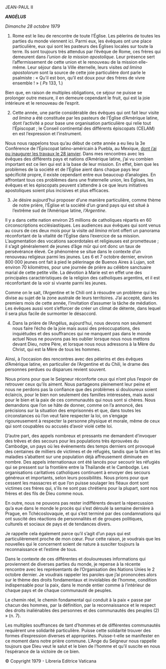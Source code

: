 JEAN-PAUL II

***ANGÉLUS***

*Dimanche 28 octobre 1979*

1. Rome est le lieu de rencontre de toute l’Église. Les pèlerins de toutes les parties du monde viennent ici. Parmi eux, les évêques ont une place particulière, eux qui sont les pasteurs des Églises locales sur toute la terre. Ils sont toujours très attendus par l’évêque de Rome, ces frères qui demeurent dans *l’union de la mission apostolique.* Leur présence sert l’affermissement de cette union et le renouveau de la mission elle-même. Leur séjour dans la Ville éternelle, leurs visites *ad limina apostolorum* sont la source de cette joie particulière dont parle le psalmiste : « Qu’il est bon, qu’il est doux pour des frères de vivre ensemble ! » ( *Ps* 133, 1.)

Bien que, en raison de multiples obligations, ce séjour ne puisse se prolonger outre mesure, il en demeure cependant le fruit, qui est la joie intérieure et le renouveau de l’esprit.

2. Cette année, une partie considérable des évêques qui ont fait leur visite *ad limina* a été constituée par les pasteurs de l’Église d’Amérique latine, dont l’activité a pour base une organisation particulière qui relie tout l’Épiscopat ; le Conseil continental des différents épiscopats (CELAM) en est l’expression et l’instrument.

Nous nous rappelons tous qu’au début de cette année a eu lieu la 3e Conférence de l’Épiscopat latino-américain à Puebla, au Mexique, [dont j’ai pu inaugurer les travaux le 28 janvier](/content/john-paul-ii/fr/speeches/1979/january/documents/hf_jp-ii_spe_19790128_messico-puebla-episc-latam.html). Dans mes rencontres avec les évêques des différents pays et nations d’Amérique latine, j’ai vu combien important est ce lien qui est à la base de leur mission. En effet, bien que les problèmes de la société et de l’Église aient dans chaque pays leur spécificité propre, il existe cependant entre eux beaucoup d’analogies. En affrontant tous ces problèmes dans une fraternelle union, les Églises, les évêques et les épiscopats peuvent s’attendre à ce que leurs initiatives apostoliques soient plus incisives et plus efficaces.

3. Je désire aujourd’hui proposer d’une manière particulière, comme thème de notre prière, l’Église et la société d’un grand pays qui est situé à l’extrême sud de l’Amérique latine, *l'Argentine*.

Il y a dans cette nation environ 25 millions de catholiques répartis en 60 circonscriptions ecclésiastiques. Les audiences aux évêques qui sont venus au cours de ces deux mois pour la visite *ad limina* m’ont offert un panorama réconfortant de la vitalité de l’Église dans l’exercice de sa mission. L’augmentation des vocations sacerdotales et religieuses est prometteuse ; il s’agit généralement de jeunes d’âge mûr qui ont donc un taux de persévérance élevé. Ce phénomène se situe dans le contexte d’un renouveau religieux parmi les jeunes. Les 6 et 7 octobre dernier, environ 800 000 jeunes ont fait à pied le pèlerinage de Buenos Aires à Lujan, soit environ 70 kilomètres, pour une journée de prière au célèbre sanctuaire marial de cette petite ville. La dévotion à Marie est en effet une des principales caractéristiques de la religion des catholiques argentins, et il est réconfortant de la voir si vivante parmi les jeunes.

Comme on le sait, l’Argentine et le Chili ont à résoudre un problème qui les divise au sujet de la zone australe de leurs territoires. J’ai accepté, dans les premiers mois de cette année, l’invitation d’assumer la tâche de médiation. Les évêques aussi vont s’efforcer de créer un climat de détente, dans lequel il sera plus facile de surmonter le désaccord.

4. Dans la prière de l’Angélus, aujourd’hui, nous devons non seulement nous faire l’écho de la joie mais aussi des préoccupations, des inquiétudes et des souffrances qui ne manquent pas dans le monde actuel Nous ne pouvons pas les oublier lorsque nous nous mettons devant Dieu, notre Père, et lorsque nous nous adressons à la Mère du Christ, qui est la Mère de tous les hommes.

Ainsi, à l’occasion des rencontres avec des pèlerins et des évêques d’Amérique latine, en particulier de l’Argentine et du Chili, le drame des personnes perdues ou disparues revient souvent.

Nous prions pour que le Seigneur réconforte ceux qui n’ont plus l’espoir de retrouver ceux qu’ils aiment. Nous partageons pleinement leur peine et nous ne perdons pas la confiance que des problèmes si douloureux soient éclaircis, pour le bien non seulement des familles intéressées, mais aussi pour le bien et la paix de ces communautés qui nous sont si chères. Nous demandons que l’on se hâte de donner, comme on l’a annoncé, des précisions sur la situation des emprisonnés et que, dans toutes les circonstances où l’on veut faire respecter la loi, on s’engage rigoureusement à respecter la personne physique et morale, même de ceux qui sont coupables ou accusés d’avoir violé cette loi.

D’autre part, des appels nombreux et pressants me demandent d’invoquer des trêves et des secours pour les populations très éprouvées du Cambodge, un pays où les événements des temps derniers ont provoqué des centaines de milliers de victimes et de réfugiés, tandis que la faim et les maladies s’abattent sur une population déjà affreusement diminuée en nombre. Des appels internationaux ont été lancés pour secourir les réfugiés qui se pressent sur la frontière entre la Thaïlande et le Cambodge. Les organisations caritatives catholiques continuent à envoyer des secours généreux et importants, selon leurs possibilités. Nous prions pour que cessent les massacres et que l’on puisse soulager les fléaux dont sont victimes ces frères qui, s’ils ne sont pas chrétiens pour la plupart, sont nos frères et des fils de Dieu comme nous.

En outre, nous ne pouvons pas rester indifférents devant la répercussion qu’a eue dans le monde le procès qui s’est déroulé la semaine dernière à Prague, en Tchécoslovaquie, et qui s’est terminé par des condamnations qui ont suscité des réactions de personnalités et de groupes politiques, culturels et sociaux de pays et de tendances divers.

Je rappelle cela également parce qu’il s’agit d’un pays qui est particulièrement proche de mon cœur. Pour cette raison, je voudrais que les nouvelles qui le concernent soient de nature à susciter toujours la reconnaissance et l’estime de tous.

Dans le contexte de ces différentes et douloureuses informations qui proviennent de diverses parties du monde, je repense à la récente rencontre avec les représentants de l’Organisation des Nations Unies le 2 octobre dernier. Je voudrais rappeler les paroles que j’ai prononcées alors sur le thème des droits fondamentaux et inviolables de l’homme, condition indispensable pour la paix, dans le monde entier comme à l’intérieur de chaque pays et de chaque communauté de peuples.

Le chemin réel, le chemin fondamental qui conduit à la paix « passe par chacun des hommes, par la définition, par la reconnaissance et le respect des droits inaliénables des personnes et des communautés des peuples (2) » (n. 7).

Les multiples souffrances de tant d’hommes et de différentes communautés requièrent une solidarité particulière. Puisse cette solidarité trouver des formes d’expression diverses et appropriées. Puisse-t-elle se manifester en ce moment dans notre prière commune. L’Ange du Seigneur nous rappelle toujours que Dieu veut le salut et le bien de l’homme et qu’il suscite en nous l’espérance de la victoire de ce bien.

© Copyright 1979 - Libreria Editrice Vaticana